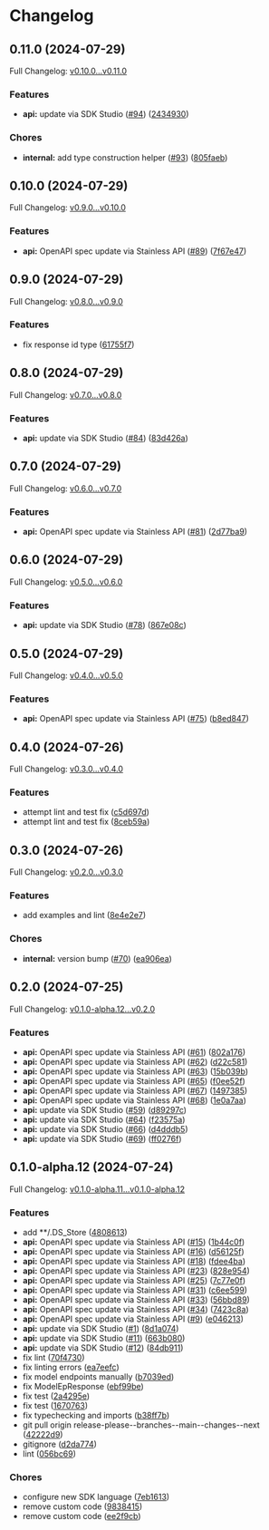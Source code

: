 # Changelog

## 0.11.0 (2024-07-29)

Full Changelog: [v0.10.0...v0.11.0](https://github.com/propulsion-ai/propulsionai-python/compare/v0.10.0...v0.11.0)

### Features

* **api:** update via SDK Studio ([#94](https://github.com/propulsion-ai/propulsionai-python/issues/94)) ([2434930](https://github.com/propulsion-ai/propulsionai-python/commit/2434930eab45b5e1a1a27095d898c417af54c5c7))


### Chores

* **internal:** add type construction helper ([#93](https://github.com/propulsion-ai/propulsionai-python/issues/93)) ([805faeb](https://github.com/propulsion-ai/propulsionai-python/commit/805faebf5e3adac19e3f4137c8cbdb0e71b5a679))

## 0.10.0 (2024-07-29)

Full Changelog: [v0.9.0...v0.10.0](https://github.com/propulsion-ai/propulsionai-python/compare/v0.9.0...v0.10.0)

### Features

* **api:** OpenAPI spec update via Stainless API ([#89](https://github.com/propulsion-ai/propulsionai-python/issues/89)) ([7f67e47](https://github.com/propulsion-ai/propulsionai-python/commit/7f67e47d2a7967b7276021526a7561aa455e04c2))

## 0.9.0 (2024-07-29)

Full Changelog: [v0.8.0...v0.9.0](https://github.com/propulsion-ai/propulsionai-python/compare/v0.8.0...v0.9.0)

### Features

* fix response id type ([61755f7](https://github.com/propulsion-ai/propulsionai-python/commit/61755f776e663d81e064e698a17dd30a1925883f))

## 0.8.0 (2024-07-29)

Full Changelog: [v0.7.0...v0.8.0](https://github.com/propulsion-ai/propulsionai-python/compare/v0.7.0...v0.8.0)

### Features

* **api:** update via SDK Studio ([#84](https://github.com/propulsion-ai/propulsionai-python/issues/84)) ([83d426a](https://github.com/propulsion-ai/propulsionai-python/commit/83d426aff36686fd2407bf58ea29a1676cb9b35a))

## 0.7.0 (2024-07-29)

Full Changelog: [v0.6.0...v0.7.0](https://github.com/propulsion-ai/propulsionai-python/compare/v0.6.0...v0.7.0)

### Features

* **api:** OpenAPI spec update via Stainless API ([#81](https://github.com/propulsion-ai/propulsionai-python/issues/81)) ([2d77ba9](https://github.com/propulsion-ai/propulsionai-python/commit/2d77ba9e1dd9246e319a15c3dfb9ccc337c89675))

## 0.6.0 (2024-07-29)

Full Changelog: [v0.5.0...v0.6.0](https://github.com/propulsion-ai/propulsionai-python/compare/v0.5.0...v0.6.0)

### Features

* **api:** update via SDK Studio ([#78](https://github.com/propulsion-ai/propulsionai-python/issues/78)) ([867e08c](https://github.com/propulsion-ai/propulsionai-python/commit/867e08c54e3679d831af6c5ea1e41eec5c302b75))

## 0.5.0 (2024-07-29)

Full Changelog: [v0.4.0...v0.5.0](https://github.com/propulsion-ai/propulsionai-python/compare/v0.4.0...v0.5.0)

### Features

* **api:** OpenAPI spec update via Stainless API ([#75](https://github.com/propulsion-ai/propulsionai-python/issues/75)) ([b8ed847](https://github.com/propulsion-ai/propulsionai-python/commit/b8ed847e75c6d3a80ef2416f79e0f7677f24f0a7))

## 0.4.0 (2024-07-26)

Full Changelog: [v0.3.0...v0.4.0](https://github.com/propulsion-ai/propulsionai-python/compare/v0.3.0...v0.4.0)

### Features

* attempt lint and test fix ([c5d697d](https://github.com/propulsion-ai/propulsionai-python/commit/c5d697d4251c4e523eec0f9e23b08e07044e7233))
* attempt lint and test fix ([8ceb59a](https://github.com/propulsion-ai/propulsionai-python/commit/8ceb59aa444b3f0d384defb59a7a5d6b7bdb43aa))

## 0.3.0 (2024-07-26)

Full Changelog: [v0.2.0...v0.3.0](https://github.com/propulsion-ai/propulsionai-python/compare/v0.2.0...v0.3.0)

### Features

* add examples and lint ([8e4e2e7](https://github.com/propulsion-ai/propulsionai-python/commit/8e4e2e788285b819dacb76f5e74980a0f33d4d37))


### Chores

* **internal:** version bump ([#70](https://github.com/propulsion-ai/propulsionai-python/issues/70)) ([ea906ea](https://github.com/propulsion-ai/propulsionai-python/commit/ea906eab75eba4657adbc18bc2ce702839bcd880))

## 0.2.0 (2024-07-25)

Full Changelog: [v0.1.0-alpha.12...v0.2.0](https://github.com/propulsion-ai/propulsionai-python/compare/v0.1.0-alpha.12...v0.2.0)

### Features

* **api:** OpenAPI spec update via Stainless API ([#61](https://github.com/propulsion-ai/propulsionai-python/issues/61)) ([802a176](https://github.com/propulsion-ai/propulsionai-python/commit/802a176edc3f1b01493775cc71d7240167e43f64))
* **api:** OpenAPI spec update via Stainless API ([#62](https://github.com/propulsion-ai/propulsionai-python/issues/62)) ([d22c581](https://github.com/propulsion-ai/propulsionai-python/commit/d22c581f5fc81619fa0de99fb9bdf8531a896951))
* **api:** OpenAPI spec update via Stainless API ([#63](https://github.com/propulsion-ai/propulsionai-python/issues/63)) ([15b039b](https://github.com/propulsion-ai/propulsionai-python/commit/15b039b53d929fbe268d3373a03ff51efe2fe64f))
* **api:** OpenAPI spec update via Stainless API ([#65](https://github.com/propulsion-ai/propulsionai-python/issues/65)) ([f0ee52f](https://github.com/propulsion-ai/propulsionai-python/commit/f0ee52f4d571a5d9ebd3164f73d8323c0141bf3e))
* **api:** OpenAPI spec update via Stainless API ([#67](https://github.com/propulsion-ai/propulsionai-python/issues/67)) ([1497385](https://github.com/propulsion-ai/propulsionai-python/commit/1497385f1d57c619e88461cb055d5bce44788f7c))
* **api:** OpenAPI spec update via Stainless API ([#68](https://github.com/propulsion-ai/propulsionai-python/issues/68)) ([1e0a7aa](https://github.com/propulsion-ai/propulsionai-python/commit/1e0a7aaf5d57ef2c6f81bec99c3086f8f806bf2d))
* **api:** update via SDK Studio ([#59](https://github.com/propulsion-ai/propulsionai-python/issues/59)) ([d89297c](https://github.com/propulsion-ai/propulsionai-python/commit/d89297cbf0d392abb1157bff3d776e280cd68e3e))
* **api:** update via SDK Studio ([#64](https://github.com/propulsion-ai/propulsionai-python/issues/64)) ([f23575a](https://github.com/propulsion-ai/propulsionai-python/commit/f23575ad63f2e03953e1c594b0d67e0c136bac8e))
* **api:** update via SDK Studio ([#66](https://github.com/propulsion-ai/propulsionai-python/issues/66)) ([d4dddb5](https://github.com/propulsion-ai/propulsionai-python/commit/d4dddb548926551c94bca7284fc8dace8d5bd086))
* **api:** update via SDK Studio ([#69](https://github.com/propulsion-ai/propulsionai-python/issues/69)) ([ff0276f](https://github.com/propulsion-ai/propulsionai-python/commit/ff0276ffaed48896c237ace8883c8e01fc10d7f2))

## 0.1.0-alpha.12 (2024-07-24)

Full Changelog: [v0.1.0-alpha.11...v0.1.0-alpha.12](https://github.com/propulsion-ai/propulsionai-python/compare/v0.1.0-alpha.11...v0.1.0-alpha.12)

### Features

* add **/.DS_Store ([4808613](https://github.com/propulsion-ai/propulsionai-python/commit/4808613c64ec3014c94f63cab8de50f4b806978b))
* **api:** OpenAPI spec update via Stainless API ([#15](https://github.com/propulsion-ai/propulsionai-python/issues/15)) ([1b44c0f](https://github.com/propulsion-ai/propulsionai-python/commit/1b44c0f702364adcaee131b85efa107414c902e7))
* **api:** OpenAPI spec update via Stainless API ([#16](https://github.com/propulsion-ai/propulsionai-python/issues/16)) ([d56125f](https://github.com/propulsion-ai/propulsionai-python/commit/d56125fc8d38e10a8a1883b806e97bd7868e0a74))
* **api:** OpenAPI spec update via Stainless API ([#18](https://github.com/propulsion-ai/propulsionai-python/issues/18)) ([fdee4ba](https://github.com/propulsion-ai/propulsionai-python/commit/fdee4bad04a2d40d2325e75b1bbd7285647d2083))
* **api:** OpenAPI spec update via Stainless API ([#23](https://github.com/propulsion-ai/propulsionai-python/issues/23)) ([828e954](https://github.com/propulsion-ai/propulsionai-python/commit/828e954676813291c760ff43c3b69718661d2af7))
* **api:** OpenAPI spec update via Stainless API ([#25](https://github.com/propulsion-ai/propulsionai-python/issues/25)) ([7c77e0f](https://github.com/propulsion-ai/propulsionai-python/commit/7c77e0f2d32c04b0eab805ffac25f17b8cd18a7f))
* **api:** OpenAPI spec update via Stainless API ([#31](https://github.com/propulsion-ai/propulsionai-python/issues/31)) ([c6ee599](https://github.com/propulsion-ai/propulsionai-python/commit/c6ee5998a353045b5c2dab7a429b595e6c90ea1c))
* **api:** OpenAPI spec update via Stainless API ([#33](https://github.com/propulsion-ai/propulsionai-python/issues/33)) ([56bbd89](https://github.com/propulsion-ai/propulsionai-python/commit/56bbd894fe491f40dcfe9c2f7d6727b5d6651338))
* **api:** OpenAPI spec update via Stainless API ([#34](https://github.com/propulsion-ai/propulsionai-python/issues/34)) ([7423c8a](https://github.com/propulsion-ai/propulsionai-python/commit/7423c8a720f641986db2a0d2bc6da05baff76643))
* **api:** OpenAPI spec update via Stainless API ([#9](https://github.com/propulsion-ai/propulsionai-python/issues/9)) ([e046213](https://github.com/propulsion-ai/propulsionai-python/commit/e046213a1c0d4364061c88a07c7423fb464c1486))
* **api:** update via SDK Studio ([#1](https://github.com/propulsion-ai/propulsionai-python/issues/1)) ([8d1a074](https://github.com/propulsion-ai/propulsionai-python/commit/8d1a0742706ba9dd3726d98e7259fc93de858342))
* **api:** update via SDK Studio ([#11](https://github.com/propulsion-ai/propulsionai-python/issues/11)) ([663b080](https://github.com/propulsion-ai/propulsionai-python/commit/663b080ad6c60e2048e8d4e3f26f7760aa0e7ef3))
* **api:** update via SDK Studio ([#12](https://github.com/propulsion-ai/propulsionai-python/issues/12)) ([84db911](https://github.com/propulsion-ai/propulsionai-python/commit/84db9117c6f879aa4e33f1c86b2c18c86e8193fc))
* fix lint ([70f4730](https://github.com/propulsion-ai/propulsionai-python/commit/70f473069e06c494d8cdf11963ea3ab86b8b131c))
* fix linting errors ([ea7eefc](https://github.com/propulsion-ai/propulsionai-python/commit/ea7eefc6a392a0838fdbc78db4cc31e5041655eb))
* fix model endpoints manually ([b7039ed](https://github.com/propulsion-ai/propulsionai-python/commit/b7039ed1d96babc9d1dbc918f5a346c7d51c9682))
* fix ModelEpResponse ([ebf99be](https://github.com/propulsion-ai/propulsionai-python/commit/ebf99bef0ce027b98bdc73b754a115ee888d21a6))
* fix test ([2a4295e](https://github.com/propulsion-ai/propulsionai-python/commit/2a4295ede5c375f3d810b9d6b2f862b27a6ff049))
* fix test ([1670763](https://github.com/propulsion-ai/propulsionai-python/commit/167076335eb8be90d4393b1b5b317670db5e82b3))
* fix typechecking and imports ([b38ff7b](https://github.com/propulsion-ai/propulsionai-python/commit/b38ff7b7bc4105be89921a924e81546fad672be7))
* git pull origin release-please--branches--main--changes--next ([42222d9](https://github.com/propulsion-ai/propulsionai-python/commit/42222d92088604a3a0cad062968c257c8addf73a))
* gitignore ([d2da774](https://github.com/propulsion-ai/propulsionai-python/commit/d2da774e8badf1e0c170001bdcc2da0bed72a12e))
* lint ([056bc69](https://github.com/propulsion-ai/propulsionai-python/commit/056bc6909649bb75533b9240c65d82dfe0397467))


### Chores

* configure new SDK language ([7eb1613](https://github.com/propulsion-ai/propulsionai-python/commit/7eb1613247cdd64fdffd473b46353176f288344d))
* remove custom code ([9838415](https://github.com/propulsion-ai/propulsionai-python/commit/9838415023af7d17b460bc5b5c09c7b4faa8e113))
* remove custom code ([ee2f9cb](https://github.com/propulsion-ai/propulsionai-python/commit/ee2f9cba4f40ef5a5fc182301bb8e08221211255))
